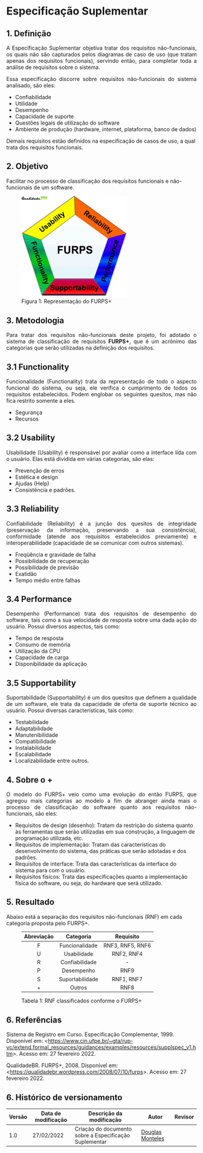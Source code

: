 # Especificação Suplementar

## 1. Definição

<p style="text-align: justify">
  A Especificação Suplementar objetiva tratar dos requisitos não-funcionais, os quais não são capturados pelos diagramas de caso de uso (que tratam apenas dos requisitos funcionais), servindo então, para completar toda a análise de requisitos sobre o sistema.
</p>

<p style="text-align: justify">
  Essa especificação discorre sobre requisitos não-funcionais do sistema analisado, são eles: 

  <ul>
    <li>Confiabilidade</li>
    <li>Utilidade</li>
    <li>Desempenho</li>
    <li>Capacidade de suporte</li>
    <li>Questões legais de utilização do software</li>
    <li>Ambiente de produção (hardware, internet, plataforma, banco de dados)</li>
  </ul> 

  Demais requisitos estão definidos na especificação de casos de uso, a qual trata dos requisitos funcionais.
</p>

## 2. Objetivo

Facilitar no processo de classificação dos requisitos funcionais e não-funcionais de um software.

<figure>
  <img width="280" src="../../assets/img/furps.gif" alt="furps+">
  <figcaption>Figura 1: Representação do FURPS+</figcaption>
</figure>

## 3. Metodologia

<p style="text-align: justify">
  Para tratar dos requisitos não-funcionais deste projeto, foi adotado o sistema de classificação de requisitos <strong>FURPS+</strong>, que é um acrônimo das categorias que serão utilizadas na definição dos requisitos.
</p>


##  3.1 **F**unctionality

<p style="text-align: justify">
  Funcionalidade (Functionality) trata da representação de todo o aspecto funcional do sistema, ou seja, ele verifica o cumprimento de todos os requisitos estabelecidos. Podem englobar os seguintes quesitos, mas não fica restrito somente a eles.

  <ul>
    <li>Segurança</li>
    <li>Recursos</li>
  </ul> 
</p>

## 3.2 **U**sability

<p style="text-align: justify">
  Usabilidade (Usability) é responsável por avaliar como a interface lida com o usuário. Elas está dividida em várias categorias, são elas:

  <ul>
    <li>Prevenção de erros</li>
    <li>Estética e design</li>
    <li>Ajudas (Help)</li>
    <li>Consistência e padrões.</li>
  </ul> 
</p>

## 3.3 **R**eliability

<p style="text-align: justify">
  Confiabilidade (Reliability) é a junção dos quesitos de integridade (preservação da informação, preservando a sua consistência), conformidade (atende aos requisitos estabelecidos previamente) e interoperabilidade (capacidade de se comunicar com outros sistemas).

  <ul>
    <li>Freqüência e gravidade de falha</li>
    <li>Possibilidade de recuperação</li>
    <li>Possibilidade de previsão</li>
    <li>Exatidão</li>
    <li>Tempo médio entre falhas</li>
  </ul> 
</p>

## 3.4 **P**erformance

<p style="text-align: justify">
  Desempenho (Performance) trata dos requisitos de desempenho do software, tais como a sua velocidade de resposta sobre uma dada ação do usuário. Possui diversos aspectos, tais como:

  <ul>
    <li>Tempo de resposta</li>
    <li>Consumo de memória</li>
    <li>Utilização da CPU</li>
    <li>Capacidade de carga</li>
    <li>Disponibilidade da aplicação</li>
  </ul> 
</p>

## 3.5 **S**upportability

<p style="text-align: justify">
  Suportabilidade (Supportability) é um dos quesitos que definem a qualidade de um software, ele trata da capacidade de oferta de suporte técnico ao usuário. Possui diversas características, tais como:

  <ul>
    <li>Testabilidade</li>
    <li>Adaptabilidade</li>
    <li>Manutenibilidade</li>
    <li>Compatibilidade</li>
    <li>Instalabilidade</li>
    <li>Escalabilidade</li>
    <li>Localizabilidade entre outros.</li>
  </ul> 
</p>

## 4. Sobre o **+**

<p style="text-align: justify">
  O modelo do FURPS+ veio como uma evolução do então FURPS, que agregou mais categorias ao modelo a fim de abranger ainda mais o processo de classificação do software quanto aos requisitos não-funcionais, são eles:

  <ul>
    <li>
      Requisitos de design (desenho): Tratam da restrição do sistema quanto às ferramentas que serão utilizadas em sua construção, a linguagem de programação utilizada, etc.
    </li>
    <li>
      Requisitos de implementação: Tratam das características do desenvolvimento do sistema, das práticas que serão adotadas e dos padrões.
    </li>
    <li>
      Requisitos de interface: Trata das características da interface do sistema para com o usuário.
    </li>
    <li>
      Requisitos físicos: Trata das especificações quanto a implementação física do software, ou seja, do hardware que será utilizado.
    </li>
  </ul> 
</p>

## 5. Resultado

Abaixo está a separação dos requisitos não-funcionais (RNF) em cada categoria proposta pelo FURPS+.

<figure>
<table>
  <thead>
    <tr>
      <th align="center">Abreviação</th>
      <th align="center">Categoria</th>
      <th align="center">Requisito</th>
    </tr>
  </thead>

  <tbody>
    <tr>
      <td align="center">F</td>
      <td align="center">Funcionalidade</td>
      <td align="center">RNF3, RNF5, RNF6</td>
    </tr>
    <tr>
      <td align="center">U</td>
      <td align="center">Usabilidade</td>
      <td align="center">RNF2, RNF4</td>
    </tr>
    <tr>
      <td align="center">R</td>
      <td align="center">Confiabilidade</td>
      <td align="center">-</td>
    </tr>
    <tr>
      <td align="center">P</td>
      <td align="center">Desempenho</td>
      <td align="center">RNF9</td>
    </tr>
    <tr>
      <td align="center">S</td>
      <td align="center">Suportabilidade</td>
      <td align="center">RNF1, RNF7</td>
    </tr>
    <tr>
      <td align="center">+</td>
      <td align="center">Outros</td>
      <td align="center">RNF8</td>
    </tr>
  </tbody>
</table>

<figcaption>
  Tabela 1: RNF classificados conforme o FURPS+
</figcaption>
</figure>

## 6. Referências

Sistema de Registro em Curso. Especificação Complementar, 1999. Disponível em: <<https://www.cin.ufpe.br/~gta/rup-vc/extend.formal_resources/guidances/examples/resources/supplspec_v1.htm>>. Acesso em: 27 fevereiro 2022.

QualidadeBR. FURPS+, 2008. Disponível em: <<https://qualidadebr.wordpress.com/2008/07/10/furps>>. Acesso em: 27 fevereiro 2022. 

## 6. Histórico de versionamento

|Versão|Data de modificação|Descrição da modificação|Autor| Revisor|
|-|-|-|-|-|
|1.0|27/02/2022|Criação do documento sobre a Especificação Suplementar|[Douglas Monteles](https://github.com/douglasmonteles)||
